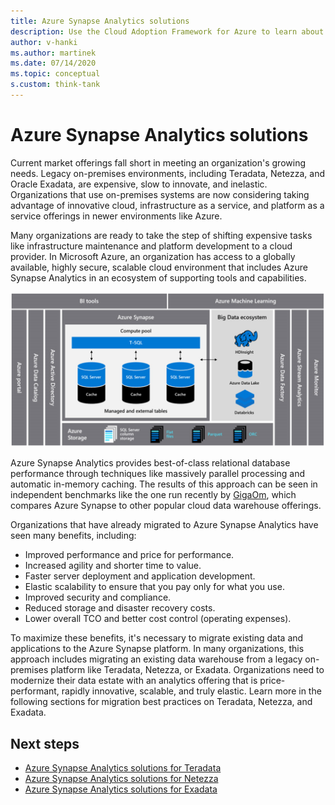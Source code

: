 ```yaml
---
title: Azure Synapse Analytics solutions
description: Use the Cloud Adoption Framework for Azure to learn about analytics solutions with Teradata, Netezza, and Exadata.
author: v-hanki
ms.author: martinek
ms.date: 07/14/2020
ms.topic: conceptual
s.custom: think-tank
---
```


# Azure Synapse Analytics solutions

Current market offerings fall short in meeting an organization's growing needs. Legacy on-premises environments, including Teradata, Netezza, and Oracle Exadata, are expensive, slow to innovate, and inelastic. Organizations that use on-premises systems are now considering taking advantage of innovative cloud, infrastructure as a service, and platform as a service offerings in newer environments like Azure.

Many organizations are ready to take the step of shifting expensive tasks like infrastructure maintenance and platform development to a cloud provider. In Microsoft Azure, an organization has access to a globally available, highly secure, scalable cloud environment that includes Azure Synapse Analytics in an ecosystem of supporting tools and capabilities.

![Design and performance for Teradata migrations](../../../_images/analytics/analytics-solutions-overview.png)

Azure Synapse Analytics provides best-of-class relational database performance through techniques like massively parallel processing and automatic in-memory caching. The results of this approach can be seen in independent benchmarks like the one run recently by [GigaOm](https://gigaom.com), which compares Azure Synapse to other popular cloud data warehouse offerings.

Organizations that have already migrated to Azure Synapse Analytics have seen many benefits, including:

- Improved performance and price for performance.
- Increased agility and shorter time to value.
- Faster server deployment and application development.
- Elastic scalability to ensure that you pay only for what you use.
- Improved security and compliance.
- Reduced storage and disaster recovery costs.
- Lower overall TCO and better cost control (operating expenses).

To maximize these benefits, it's necessary to migrate existing data and applications to the Azure Synapse platform. In many organizations, this approach includes migrating an existing data warehouse from a legacy on-premises platform like Teradata, Netezza, or Exadata. Organizations need to modernize their data estate with an analytics offering that is price-performant, rapidly innovative, scalable, and truly elastic. Learn more in the following sections for migration best practices on Teradata, Netezza, and Exadata.

## Next steps

- [Azure Synapse Analytics solutions for Teradata](./analytics-solutions-teradata.md)
- [Azure Synapse Analytics solutions for Netezza](./analytics-solutions-netezza.md)
- [Azure Synapse Analytics solutions for Exadata](./analytics-solutions-exadata.md)
